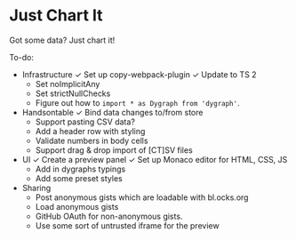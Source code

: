 # Just Chart It

Got some data? Just chart it!

To-do:

- Infrastructure
  ✓ Set up copy-webpack-plugin
  ✓ Update to TS 2
  - Set noImplicitAny
  - Set strictNullChecks
  - Figure out how to `import * as Dygraph from 'dygraph'`.
- Handsontable
  ✓ Bind data changes to/from store
  - Support pasting CSV data?
  - Add a header row with styling
  - Validate numbers in body cells
  - Support drag & drop import of [CT]SV files
- UI
  ✓ Create a preview panel
  ✓ Set up Monaco editor for HTML, CSS, JS
  - Add in dygraphs typings
  - Add some preset styles
- Sharing
  - Post anonymous gists which are loadable with bl.ocks.org
  - Load anonymous gists
  - GitHub OAuth for non-anonymous gists.
  - Use some sort of untrusted iframe for the preview
